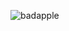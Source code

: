 ![badapple]([![ezgif-com-animated-gif-maker.gif](https://i.postimg.cc/d3mt0L3k/ezgif-com-animated-gif-maker.gif)](https://postimg.cc/p5rtGVDR))

<!--
**OLD-D0LL/OLD-D0LL** is a ✨ _special_ ✨ repository because its `README.md` (this file) appears on your GitHub profile.

Here are some ideas to get you started:

- 🔭 I’m currently working on ...
- 🌱 I’m currently learning ...
- 👯 I’m looking to collaborate on ...
- 🤔 I’m looking for help with ...
- 💬 Ask me about ...
- 📫 How to reach me: ...
- 😄 Pronouns: ...
- ⚡ Fun fact: ...
-->
